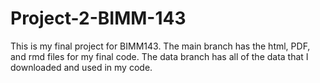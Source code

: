 # Project-2-BIMM-143
This is my final project for BIMM143. 
The main branch has the html, PDF, and rmd files for my final code.
The data branch has all of the data that I downloaded and used in my code.
